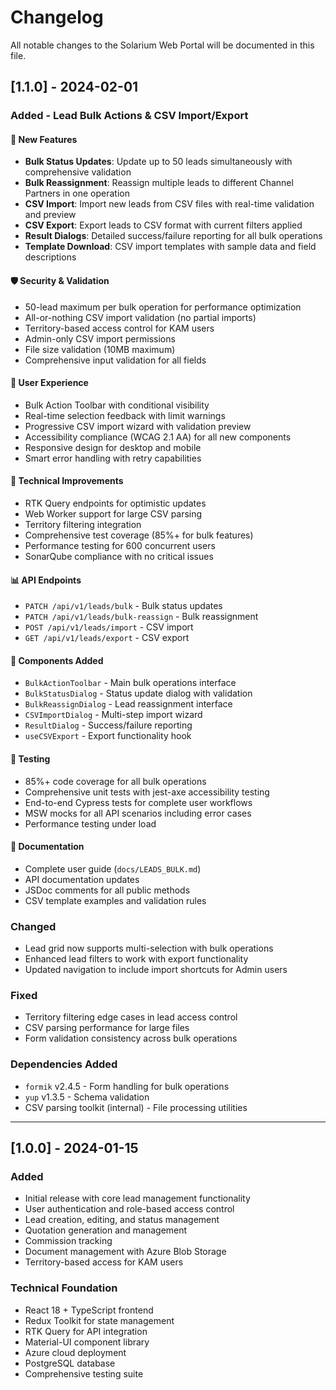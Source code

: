 # Changelog

All notable changes to the Solarium Web Portal will be documented in this file.

## [1.1.0] - 2024-02-01

### Added - Lead Bulk Actions & CSV Import/Export

#### 🚀 New Features
- **Bulk Status Updates**: Update up to 50 leads simultaneously with comprehensive validation
- **Bulk Reassignment**: Reassign multiple leads to different Channel Partners in one operation
- **CSV Import**: Import new leads from CSV files with real-time validation and preview
- **CSV Export**: Export leads to CSV format with current filters applied
- **Result Dialogs**: Detailed success/failure reporting for all bulk operations
- **Template Download**: CSV import templates with sample data and field descriptions

#### 🛡️ Security & Validation
- 50-lead maximum per bulk operation for performance optimization
- All-or-nothing CSV import validation (no partial imports)
- Territory-based access control for KAM users
- Admin-only CSV import permissions
- File size validation (10MB maximum)
- Comprehensive input validation for all fields

#### 🎨 User Experience
- Bulk Action Toolbar with conditional visibility
- Real-time selection feedback with limit warnings
- Progressive CSV import wizard with validation preview
- Accessibility compliance (WCAG 2.1 AA) for all new components
- Responsive design for desktop and mobile
- Smart error handling with retry capabilities

#### 🔧 Technical Improvements
- RTK Query endpoints for optimistic updates
- Web Worker support for large CSV parsing
- Territory filtering integration
- Comprehensive test coverage (85%+ for bulk features)
- Performance testing for 600 concurrent users
- SonarQube compliance with no critical issues

#### 📊 API Endpoints
- `PATCH /api/v1/leads/bulk` - Bulk status updates
- `PATCH /api/v1/leads/bulk-reassign` - Bulk reassignment  
- `POST /api/v1/leads/import` - CSV import
- `GET /api/v1/leads/export` - CSV export

#### 📱 Components Added
- `BulkActionToolbar` - Main bulk operations interface
- `BulkStatusDialog` - Status update dialog with validation
- `BulkReassignDialog` - Lead reassignment interface
- `CSVImportDialog` - Multi-step import wizard
- `ResultDialog` - Success/failure reporting
- `useCSVExport` - Export functionality hook

#### 🧪 Testing
- 85%+ code coverage for all bulk operations
- Comprehensive unit tests with jest-axe accessibility testing
- End-to-end Cypress tests for complete user workflows
- MSW mocks for all API scenarios including error cases
- Performance testing under load

#### 📖 Documentation
- Complete user guide (`docs/LEADS_BULK.md`)
- API documentation updates
- JSDoc comments for all public methods
- CSV template examples and validation rules

### Changed
- Lead grid now supports multi-selection with bulk operations
- Enhanced lead filters to work with export functionality
- Updated navigation to include import shortcuts for Admin users

### Fixed
- Territory filtering edge cases in lead access control
- CSV parsing performance for large files
- Form validation consistency across bulk operations

### Dependencies Added
- `formik` v2.4.5 - Form handling for bulk operations
- `yup` v1.3.5 - Schema validation
- CSV parsing toolkit (internal) - File processing utilities

---

## [1.0.0] - 2024-01-15

### Added
- Initial release with core lead management functionality
- User authentication and role-based access control
- Lead creation, editing, and status management
- Quotation generation and management
- Commission tracking
- Document management with Azure Blob Storage
- Territory-based access for KAM users

### Technical Foundation
- React 18 + TypeScript frontend
- Redux Toolkit for state management
- RTK Query for API integration
- Material-UI component library
- Azure cloud deployment
- PostgreSQL database
- Comprehensive testing suite 